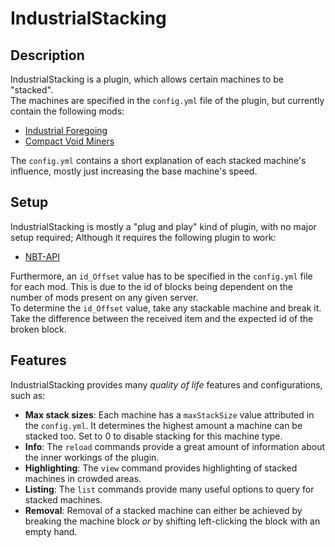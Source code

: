# IndustrialStacking

## Description
IndustrialStacking is a plugin, which allows certain machines to be "stacked".  
The machines are specified in the `config.yml` file of the plugin, but currently contain the following mods:
- [Industrial Foregoing](https://www.curseforge.com/minecraft/mc-mods/industrial-foregoing)
- [Compact Void Miners](https://www.curseforge.com/minecraft/mc-mods/compact-void-miners)

The `config.yml` contains a short explanation of each stacked machine's influence, mostly just increasing the base machine's speed.

## Setup
IndustrialStacking is mostly a "plug and play" kind of plugin, with no major setup required; Although it requires the following plugin to work:
- [NBT-API](https://www.spigotmc.org/resources/nbt-api.7939/)

Furthermore, an `id_Offset` value has to be specified in the `config.yml` file for each mod. This is due to the id of blocks being
dependent on the number of mods present on any given server.  
To determine the `id_Offset` value, take any stackable machine and break it. Take the difference between the received item and the expected id
of the broken block.

## Features
IndustrialStacking provides many *quality of life* features and configurations, such as:
- **Max stack sizes**: Each machine has a `maxStackSize` value attributed in the `config.yml`.
It determines the highest amount a machine can be stacked too. Set to 0 to disable stacking for this machine type.
- **Info**: The `reload` commands provide a great amount of information about the inner workings of the plugin.
- **Highlighting**: The `view` command provides highlighting of stacked machines in crowded areas.
- **Listing**: The `list` commands provide many useful options to query for stacked machines.
- **Removal**: Removal of a stacked machine can either be achieved by breaking the machine block *or* by shifting left-clicking the block with an empty hand.
